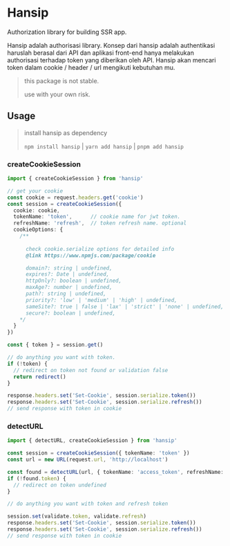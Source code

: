 # Hansip

Authorization library for building SSR app.

Hansip adalah authorisasi library. Konsep dari hansip adalah authentikasi haruslah berasal dari API dan aplikasi front-end hanya melakukan authorisasi terhadap token yang diberikan oleh API. Hansip akan mencari token dalam cookie / header / url mengikuti kebutuhan mu.

>
> this package is not stable.
>
> use with your own risk.
> 

## Usage

>
> install hansip as dependency
>
> `npm install hansip` | `yarn add hansip` | `pnpm add hansip`
>

### createCookieSession

``` ts
import { createCookieSession } from 'hansip'

// get your cookie
const cookie = request.headers.get('cookie')
const session = createCookieSession({
  cookie: cookie,
  tokenName: 'token',      // cookie name for jwt token.
  refreshName: 'refresh',  // token refresh name. optional
  cookieOptions: { 
    /**
      
      check cookie.serialize options for detailed info
      @link https://www.npmjs.com/package/cookie

      domain?: string | undefined,
      expires?: Date | undefined,
      httpOnly?: boolean | undefined,
      maxAge?: number | undefined,
      path?: string | undefined,
      priority?: 'low' | 'medium' | 'high' | undefined,
      sameSite?: true | false | 'lax' | 'strict' | 'none' | undefined,
      secure?: boolean | undefined,
    */
  }
})

const { token } = session.get()

// do anything you want with token.
if (!token) {
  // redirect on token not found or validation false
  return redirect()
}

response.headers.set('Set-Cookie', session.serialize.token())
response.headers.set('Set-Cookie', session.serialize.refresh())
// send response with token in cookie

```

### detectURL

``` ts
import { detectURL, createCookieSession } from 'hansip'

const session = createCookieSession({ tokenName: 'token' })
const url = new URL(request.url, 'http://localhost')

const found = detectURL(url, { tokenName: 'access_token', refreshName: 'refresh_token' })
if (!found.token) {
  // redirect on token undefined
}

// do anything you want with token and refresh token

session.set(validate.token, validate.refresh)
response.headers.set('Set-Cookie', session.serialize.token())
response.headers.set('Set-Cookie', session.serialize.refresh())
// send response with token in cookie
```